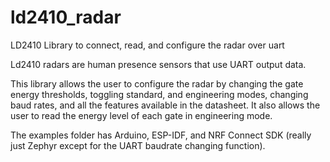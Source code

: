 # ld2410_radar
LD2410 Library to connect, read, and configure the radar over uart 

Ld2410 radars are human presence sensors that use UART output data.

This library allows the user to configure the radar by changing the gate energy thresholds, toggling standard, and engineering modes, changing baud rates, and all the features available in the datasheet. It also allows the user to read the energy level of each gate in engineering mode.

The examples folder has Arduino, ESP-IDF, and NRF Connect SDK (really just Zephyr except for the UART baudrate changing function).
